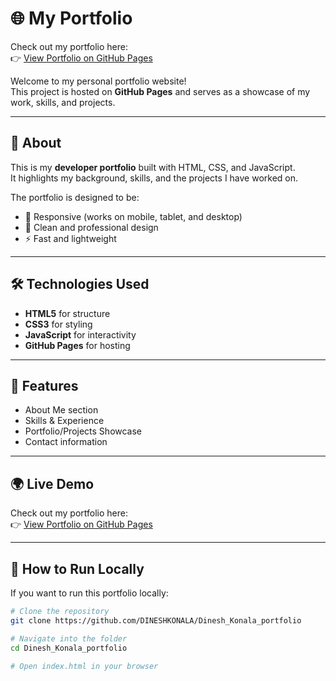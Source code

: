 # 🌐 My Portfolio
Check out my portfolio here:  
👉 [View Portfolio on GitHub Pages](https://dineshkonala.github.io/Dinesh_Konala_portfolio/)

Welcome to my personal portfolio website!  
This project is hosted on **GitHub Pages** and serves as a showcase of my work, skills, and projects.

---

## 🚀 About
This is my **developer portfolio** built with HTML, CSS, and JavaScript.  
It highlights my background, skills, and the projects I have worked on.  

The portfolio is designed to be:
- 📱 Responsive (works on mobile, tablet, and desktop)  
- 🎨 Clean and professional design  
- ⚡ Fast and lightweight  

---

## 🛠️ Technologies Used
- **HTML5** for structure  
- **CSS3** for styling  
- **JavaScript** for interactivity  
- **GitHub Pages** for hosting  

---

## 📂 Features
- About Me section  
- Skills & Experience  
- Portfolio/Projects Showcase  
- Contact information  

---

## 🌍 Live Demo
Check out my portfolio here:  
👉 [View Portfolio on GitHub Pages](https://dineshkonala.github.io/Dinesh_Konala_portfolio/)

---

## 📌 How to Run Locally
If you want to run this portfolio locally:  

```bash
# Clone the repository
git clone https://github.com/DINESHKONALA/Dinesh_Konala_portfolio

# Navigate into the folder
cd Dinesh_Konala_portfolio

# Open index.html in your browser
